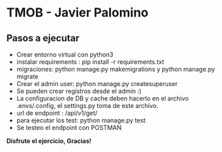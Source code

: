 # TMOB - Javier Palomino
## Pasos a ejecutar
- Crear entorno virtual con python3
- instalar requirements : pip install -r requirements.txt
- migraciones: python manage.py makemigrations y python manage.py migrate
- Crear el admin user: python manage.py createsuperuser
- Se pueden crear registros desde el admin :)
- La configuracion de DB y cache  deben hacerlo en el archivo .envs/.config, el settings.py toma de este archivo.
- url de endpoint : /api/v1/get/<key>
- para ejecutar los test: python manage.py test
- Se testeo el endpoint con POSTMAN



**Disfrute el ejercicio, Gracias!**

